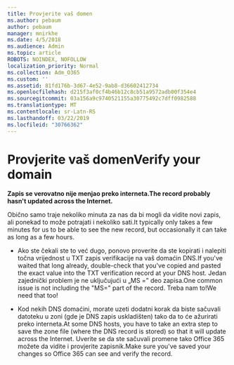 ```yaml
---
title: Provjerite vaš domen
ms.author: pebaum
author: pebaum
manager: mnirkhe
ms.date: 4/5/2018
ms.audience: Admin
ms.topic: article
ROBOTS: NOINDEX, NOFOLLOW
localization_priority: Normal
ms.collection: Adm_O365
ms.custom: ''
ms.assetid: 81fd176b-3d67-4e52-9ab8-d36602412734
ms.openlocfilehash: d215f3af0cf4b46b12c8cb51a9572adb00f354e4
ms.sourcegitcommit: 03a156a9c9740521155a30775492c7dff0982588
ms.translationtype: MT
ms.contentlocale: sr-Latn-RS
ms.lasthandoff: 03/22/2019
ms.locfileid: "30766362"
---
```

# <a name="verify-your-domain"></a><span data-ttu-id="43fa9-102">Provjerite vaš domen</span><span class="sxs-lookup"><span data-stu-id="43fa9-102">Verify your domain</span></span>

 <span data-ttu-id="43fa9-103">**Zapis se verovatno nije menjao preko interneta.**</span><span class="sxs-lookup"><span data-stu-id="43fa9-103">**The record probably hasn't updated across the Internet.**</span></span>
  
<span data-ttu-id="43fa9-104">Obično samo traje nekoliko minuta za nas da bi mogli da vidite novi zapis, ali ponekad to može potrajati i nekoliko sati.</span><span class="sxs-lookup"><span data-stu-id="43fa9-104">It typically only takes a few minutes for us to be able to see the new record, but occasionally it can take as long as a few hours.</span></span> 
  
- <span data-ttu-id="43fa9-105">Ako ste čekali ste to već dugo, ponovo proverite da ste kopirati i nalepiti točna vrijednost u TXT zapis verifikacije na vaš domaćin DNS.</span><span class="sxs-lookup"><span data-stu-id="43fa9-105">If you've waited that long already, double-check that you've copied and pasted the exact value into the TXT verification record at your DNS host.</span></span> <span data-ttu-id="43fa9-106">Jedan zajednički problem je ne uključujući u „MS =” deo zapisa.</span><span class="sxs-lookup"><span data-stu-id="43fa9-106">One common issue is not including the "MS=" part of the record.</span></span> <span data-ttu-id="43fa9-107">Treba nam to!</span><span class="sxs-lookup"><span data-stu-id="43fa9-107">We need that too!</span></span>
    
- <span data-ttu-id="43fa9-108">Kod nekih DNS domaćini, morate uzeti dodatni korak da biste sačuvali datoteku u zoni (gde je DNS zapis uskladišten) tako da to će ažurirati preko interneta.</span><span class="sxs-lookup"><span data-stu-id="43fa9-108">At some DNS hosts, you have to take an extra step to save the zone file (where the DNS record is stored) so that it will update across the Internet.</span></span> <span data-ttu-id="43fa9-109">Uverite se da ste sačuvali promene tako Office 365 možete da vidite i provjerite zapisnik.</span><span class="sxs-lookup"><span data-stu-id="43fa9-109">Make sure you've saved your changes so Office 365 can see and verify the record.</span></span>
    

